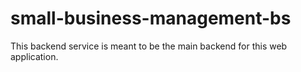 # small-business-management-bs
This backend service is meant to be the main backend for this web application.  
